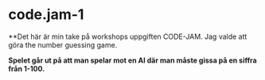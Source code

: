 # code.jam-1
**Det här är min take på workshops uppgiften CODE-JAM. Jag valde att göra the number guessing game.

**Spelet går ut på att man spelar mot en AI där man måste gissa på en siffra från 1-100.** 

